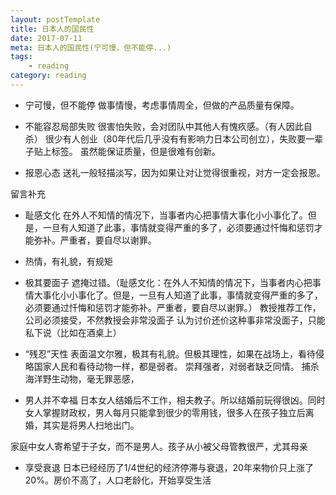```yaml
---
layout: postTemplate
title: 日本人的国民性
date: 2017-07-11
meta: 日本人的国民性(宁可慢，但不能停...)
tags:
    - reading
category: reading 
---
```


- 宁可慢，但不能停
做事情慢，考虑事情周全，但做的产品质量有保障。

- 不能容忍局部失败
很害怕失败，会对团队中其他人有愧疚感。（有人因此自杀）
很少有人创业（80年代后几乎没有有影响力日本公司创立），失败要一辈子贴上标签。
虽然能保证质量，但是很难有创新。

- 报恩心态
送礼一般轻描淡写，因为如果让对让觉得很重视，对方一定会报恩。

留言补充

- 耻感文化
在外人不知情的情况下，当事者内心把事情大事化小小事化了。但是，一旦有人知道了此事，事情就变得严重的多了，必须要通过忏悔和惩罚才能弥补。严重者，要自尽以谢罪。

- 热情，有礼貌，有规矩

- 极其要面子
遮掩过错。（耻感文化：在外人不知情的情况下，当事者内心把事情大事化小小事化了。但是，一旦有人知道了此事，事情就变得严重的多了，必须要通过忏悔和惩罚才能弥补。严重者，要自尽以谢罪。）
教授推荐工作，公司必须接受，不然教授会非常没面子
认为讨价还价这种事非常没面子，只能私下说（比如在酒桌上）


- “残忍”天性
表面温文尔雅，极其有礼貌。但极其理性，如果在战场上，看待侵略国家人民和看待动物一样，都是弱者。
崇拜强者，对弱者缺乏同情。
捕杀海洋野生动物，毫无罪恶感，

- 男人并不幸福
日本女人结婚后不工作，相夫教子。所以结婚前玩得很凶。同时女人掌握财政权，男人每月只能拿到很少的零用钱，很多人在孩子独立后离婚，其实是将男人扫地出门。

家庭中女人寄希望于子女，而不是男人。孩子从小被父母管教很严，尤其母亲

- 享受衰退
日本已经经历了1/4世纪的经济停滞与衰退，20年来物价只上涨了20%。房价不高了，人口老龄化，开始享受生活